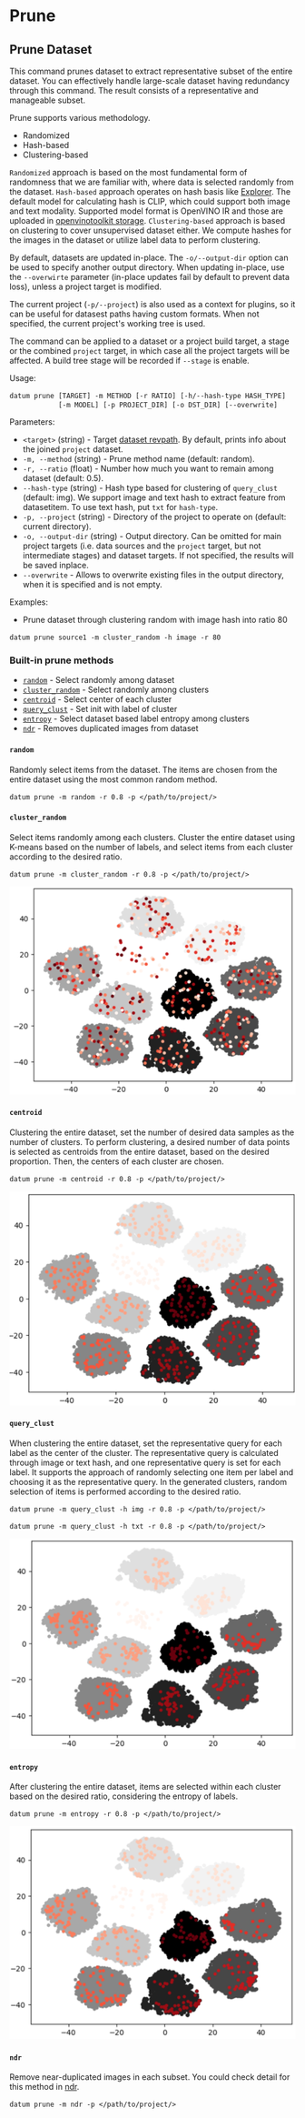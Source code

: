 # Prune

## Prune Dataset

This command prunes dataset to extract representative subset of the entire dataset. You can effectively handle large-scale dataset having redundancy through this command. The result consists of a representative and manageable subset.

Prune supports various methodology.
- Randomized
- Hash-based
- Clustering-based

`Randomized` approach is based on the most fundamental form of randomness that we are familiar with, where data is selected randomly from the dataset. `Hash-based` approach operates on hash basis like [Explorer](./explorer.md). The default model for calculating hash is CLIP, which could support both image and text modality. Supported model format is OpenVINO IR and those are uploaded in [openvinotoolkit storage](https://storage.openvinotoolkit.org/repositories/datumaro/models/). `Clustering-based` approach is based on clustering to cover unsupervised dataset either. We compute hashes for the images in the dataset or utilize label data to perform clustering.

By default, datasets are updated in-place. The `-o/--output-dir` option can be used to specify another output directory. When updating in-place, use the `--overwirte` parameter (in-place updates fail by default to prevent data loss), unless a project target is modified.

The current project (`-p/--project`) is also used as a context for plugins, so it can be useful for datasest paths having custom formats. When not specified, the current project's working tree is used.

The command can be applied to a dataset or a project build target, a stage or the combined `project` target, in which case all the project targets will be affected. A build tree stage will be recorded if `--stage` is enable.

Usage:
```
datum prune [TARGET] -m METHOD [-r RATIO] [-h/--hash-type HASH_TYPE]
            [-m MODEL] [-p PROJECT_DIR] [-o DST_DIR] [--overwrite]
```

Parameters:
- `<target>` (string) - Target [dataset revpath](../../user-manual/how_to_use_datumaro.md#dataset-path-concepts).
    By default, prints info about the joined `project` dataset.
- `-m, --method` (string) - Prune method name (default: random).
- `-r, --ratio` (float) - Number how much you want to remain among dataset (default: 0.5).
- `--hash-type` (string) - Hash type based for clustering of `query_clust` (default: img). We support image and text hash to extract feature from datasetitem. To use text hash, put `txt` for `hash-type`.
- `-p, --project` (string) - Directory of the project to operate on (default: current directory).
- `-o, --output-dir` (string) - Output directory. Can be omitted for main project targets (i.e. data sources and the `project`  target, but not intermediate stages) and dataset targets. If not specified, the results will be saved inplace.
- `--overwrite` - Allows to overwrite existing files in the output directory, when it is specified and is not empty.

Examples:
- Prune dataset through clustering random with image hash into ratio 80
```console
datum prune source1 -m cluster_random -h image -r 80
```

### Built-in prune methods
- [`random`](#random) - Select randomly among dataset
- [`cluster_random`](#cluster_random) - Select randomly among clusters
- [`centroid`](#centroid) - Select center of each cluster
- [`query_clust`](#query_clust) - Set init with label of cluster
- [`entropy`](#entropy) - Select dataset based label entropy among clusters
- [`ndr`](#ndr) - Removes duplicated images from dataset

#### `random`
Randomly select items from the dataset. The items are chosen from the entire dataset using the most common random method.
```console
datum prune -m random -r 0.8 -p </path/to/project/>
```

#### `cluster_random`
Select items randomly among each clusters. Cluster the entire dataset using K-means based on the number of labels, and select items from each cluster according to the desired ratio.
```console
datum prune -m cluster_random -r 0.8 -p </path/to/project/>
```
![cluster_random](../../../../images/cluster_random.png)

#### `centroid`
Clustering the entire dataset, set the number of desired data samples as the number of clusters. To perform clustering, a desired number of data points is selected as centroids from the entire dataset, based on the desired proportion. Then, the centers of each cluster are chosen.

```console
datum prune -m centroid -r 0.8 -p </path/to/project/>
```
![centroid](../../../../images/centroid.png)

#### `query_clust`
When clustering the entire dataset, set the representative query for each label as the center of the cluster. The representative query is calculated through image or text hash, and one representative query is set for each label. It supports the approach of randomly selecting one item per label and choosing it as the representative query. In the generated clusters, random selection of items is performed according to the desired ratio.
```console
datum prune -m query_clust -h img -r 0.8 -p </path/to/project/>
```

```console
datum prune -m query_clust -h txt -r 0.8 -p </path/to/project/>
```
![query_clust](../../../../images/query_clust.png)

#### `entropy`
After clustering the entire dataset, items are selected within each cluster based on the desired ratio, considering the entropy of labels.
```console
datum prune -m entropy -r 0.8 -p </path/to/project/>
```
![entropy](../../../../images/entropy.png)

#### `ndr`
Remove near-duplicated images in each subset. You could check detail for this method in [ndr](./transform.md#ndr).
```console
datum prune -m ndr -p </path/to/project/>
```

